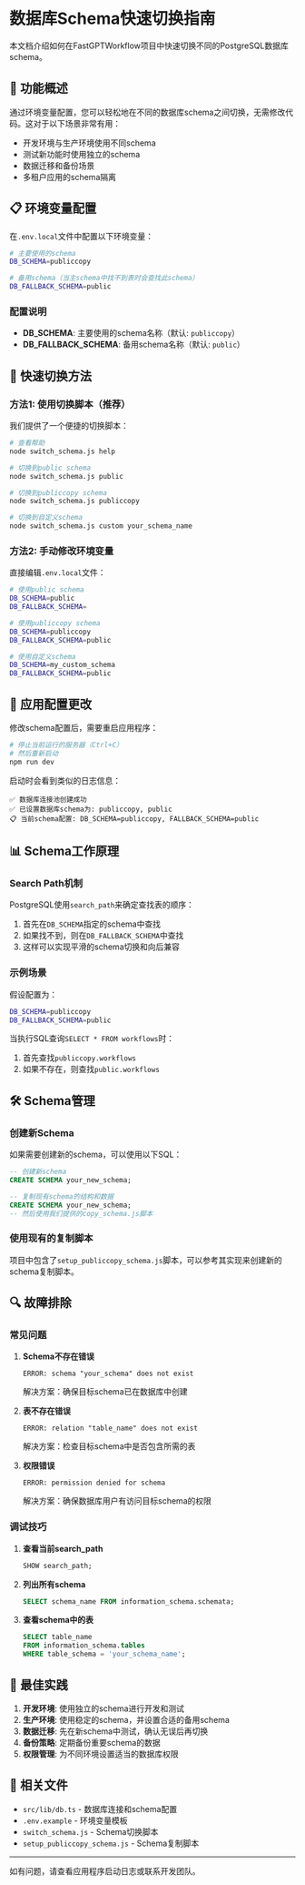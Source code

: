 # 数据库Schema快速切换指南

本文档介绍如何在FastGPTWorkflow项目中快速切换不同的PostgreSQL数据库schema。

## 🎯 功能概述

通过环境变量配置，您可以轻松地在不同的数据库schema之间切换，无需修改代码。这对于以下场景非常有用：

- 开发环境与生产环境使用不同schema
- 测试新功能时使用独立的schema
- 数据迁移和备份场景
- 多租户应用的schema隔离

## 📋 环境变量配置

在`.env.local`文件中配置以下环境变量：

```bash
# 主要使用的schema
DB_SCHEMA=publiccopy

# 备用schema（当主schema中找不到表时会查找此schema）
DB_FALLBACK_SCHEMA=public
```

### 配置说明

- **DB_SCHEMA**: 主要使用的schema名称（默认: `publiccopy`）
- **DB_FALLBACK_SCHEMA**: 备用schema名称（默认: `public`）

## 🔄 快速切换方法

### 方法1: 使用切换脚本（推荐）

我们提供了一个便捷的切换脚本：

```bash
# 查看帮助
node switch_schema.js help

# 切换到public schema
node switch_schema.js public

# 切换到publiccopy schema
node switch_schema.js publiccopy

# 切换到自定义schema
node switch_schema.js custom your_schema_name
```

### 方法2: 手动修改环境变量

直接编辑`.env.local`文件：

```bash
# 使用public schema
DB_SCHEMA=public
DB_FALLBACK_SCHEMA=

# 使用publiccopy schema
DB_SCHEMA=publiccopy
DB_FALLBACK_SCHEMA=public

# 使用自定义schema
DB_SCHEMA=my_custom_schema
DB_FALLBACK_SCHEMA=public
```

## 🚀 应用配置更改

修改schema配置后，需要重启应用程序：

```bash
# 停止当前运行的服务器（Ctrl+C）
# 然后重新启动
npm run dev
```

启动时会看到类似的日志信息：

```
✅ 数据库连接池创建成功
✅ 已设置数据库schema为: publiccopy, public
📋 当前schema配置: DB_SCHEMA=publiccopy, FALLBACK_SCHEMA=public
```

## 📊 Schema工作原理

### Search Path机制

PostgreSQL使用`search_path`来确定查找表的顺序：

1. 首先在`DB_SCHEMA`指定的schema中查找
2. 如果找不到，则在`DB_FALLBACK_SCHEMA`中查找
3. 这样可以实现平滑的schema切换和向后兼容

### 示例场景

假设配置为：
```bash
DB_SCHEMA=publiccopy
DB_FALLBACK_SCHEMA=public
```

当执行SQL查询`SELECT * FROM workflows`时：
1. 首先查找`publiccopy.workflows`
2. 如果不存在，则查找`public.workflows`

## 🛠️ Schema管理

### 创建新Schema

如果需要创建新的schema，可以使用以下SQL：

```sql
-- 创建新schema
CREATE SCHEMA your_new_schema;

-- 复制现有schema的结构和数据
CREATE SCHEMA your_new_schema;
-- 然后使用我们提供的copy_schema.js脚本
```

### 使用现有的复制脚本

项目中包含了`setup_publiccopy_schema.js`脚本，可以参考其实现来创建新的schema复制脚本。

## 🔍 故障排除

### 常见问题

1. **Schema不存在错误**
   ```
   ERROR: schema "your_schema" does not exist
   ```
   解决方案：确保目标schema已在数据库中创建

2. **表不存在错误**
   ```
   ERROR: relation "table_name" does not exist
   ```
   解决方案：检查目标schema中是否包含所需的表

3. **权限错误**
   ```
   ERROR: permission denied for schema
   ```
   解决方案：确保数据库用户有访问目标schema的权限

### 调试技巧

1. **查看当前search_path**
   ```sql
   SHOW search_path;
   ```

2. **列出所有schema**
   ```sql
   SELECT schema_name FROM information_schema.schemata;
   ```

3. **查看schema中的表**
   ```sql
   SELECT table_name 
   FROM information_schema.tables 
   WHERE table_schema = 'your_schema_name';
   ```

## 📝 最佳实践

1. **开发环境**: 使用独立的schema进行开发和测试
2. **生产环境**: 使用稳定的schema，并设置合适的备用schema
3. **数据迁移**: 先在新schema中测试，确认无误后再切换
4. **备份策略**: 定期备份重要schema的数据
5. **权限管理**: 为不同环境设置适当的数据库权限

## 🔗 相关文件

- `src/lib/db.ts` - 数据库连接和schema配置
- `.env.example` - 环境变量模板
- `switch_schema.js` - Schema切换脚本
- `setup_publiccopy_schema.js` - Schema复制脚本

---

如有问题，请查看应用程序启动日志或联系开发团队。